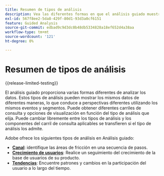 ```yaml
---
title: Resumen de tipos de análisis
description: Vea las diferentes formas en que el análisis guiado muestra los datos.
exl-id: 567f8ee2-5da8-429f-80d1-93d3a0cf6151
feature: Guided Analysis
source-git-commit: edbad9c9d3dc0b48db5334828a18ef652d4a38aa
workflow-type: tm+mt
source-wordcount: '121'
ht-degree: 0%

---
```


# Resumen de tipos de análisis

{{release-limited-testing}}

El análisis guiado proporciona varias formas diferentes de analizar los datos. Estos tipos de análisis pueden mostrar los mismos datos de diferentes maneras, lo que conduce a perspectivas diferentes utilizando los mismos eventos y segmentos. Puede obtener diferentes carriles de consulta y opciones de visualización en función del tipo de análisis que elija. Puede cambiar libremente entre los tipos de análisis y los componentes del carril de consulta aplicables se transfieren si el tipo de análisis los admite.

Adobe ofrece los siguientes tipos de análisis en Análisis guiado:

* **[Canal](funnel.md)**: identifique las áreas de fricción en una secuencia de pasos.
* **[Crecimiento de usuarios](user-growth.md)**: Realice un seguimiento del crecimiento de la base de usuarios de su producto.
* **[Tendencias](trends.md)**: Encuentre patrones y cambios en la participación del usuario a lo largo del tiempo.

